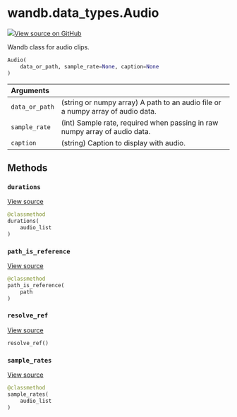 # wandb.data\_types.Audio

[![](https://www.tensorflow.org/images/GitHub-Mark-32px.png)View source on GitHub](https://www.github.com/wandb/client/tree/v0.11.0/wandb/data_types.py#L911-L1055)

Wandb class for audio clips.

```python
Audio(
    data_or_path, sample_rate=None, caption=None
)
```

| Arguments |  |
| :--- | :--- |
| `data_or_path` | \(string or numpy array\) A path to an audio file or a numpy array of audio data. |
| `sample_rate` | \(int\) Sample rate, required when passing in raw numpy array of audio data. |
| `caption` | \(string\) Caption to display with audio. |

## Methods

### `durations` <a id="durations"></a>

[View source](https://www.github.com/wandb/client/tree/v0.11.0/wandb/data_types.py#L1013-L1015)

```python
@classmethod
durations(
    audio_list
)
```

### `path_is_reference` <a id="path_is_reference"></a>

[View source](https://www.github.com/wandb/client/tree/v0.11.0/wandb/data_types.py#L956-L958)

```python
@classmethod
path_is_reference(
    path
)
```

### `resolve_ref` <a id="resolve_ref"></a>

[View source](https://www.github.com/wandb/client/tree/v0.11.0/wandb/data_types.py#L1029-L1041)

```python
resolve_ref()
```

### `sample_rates` <a id="sample_rates"></a>

[View source](https://www.github.com/wandb/client/tree/v0.11.0/wandb/data_types.py#L1017-L1019)

```python
@classmethod
sample_rates(
    audio_list
)
```

